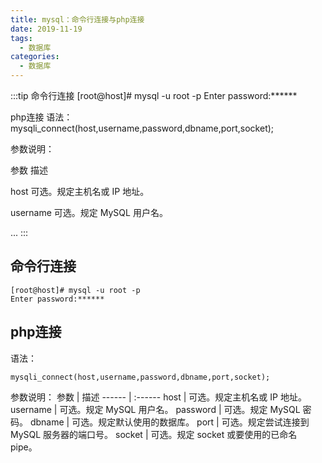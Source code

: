 ```yaml
---
title: mysql：命令行连接与php连接
date: 2019-11-19
tags:
  - 数据库
categories:
  - 数据库
---
```


:::tip
命令行连接
[root@host]# mysql -u root -p
Enter password:******

php连接
语法：
mysqli_connect(host,username,password,dbname,port,socket);

参数说明：




参数
描述




host
可选。规定主机名或 IP 地址。


username
可选。规定 MySQL 用户名。

...
:::

<!-- more -->

## 命令行连接
```shell
[root@host]# mysql -u root -p
Enter password:******
```
## php连接
语法：
```shell
mysqli_connect(host,username,password,dbname,port,socket);
```
参数说明：
参数 | 描述
------ | :------
host	| 可选。规定主机名或 IP 地址。
username	| 可选。规定 MySQL 用户名。
password	| 可选。规定 MySQL 密码。
dbname	| 可选。规定默认使用的数据库。
port	| 可选。规定尝试连接到 MySQL 服务器的端口号。
socket	| 可选。规定 socket 或要使用的已命名 pipe。
